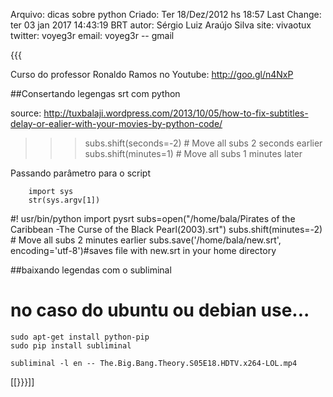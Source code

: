 Arquivo: dicas sobre python
Criado: Ter 18/Dez/2012 hs 18:57
Last Change: ter 03 jan 2017 14:43:19 BRT
autor: Sérgio Luiz Araújo Silva
site: vivaotux
twitter: voyeg3r
email: voyeg3r -- gmail

{{{

Curso do professor Ronaldo Ramos no Youtube: http://goo.gl/n4NxP

##Consertando legengas srt com python

source: http://tuxbalaji.wordpress.com/2013/10/05/how-to-fix-subtitles-delay-or-ealier-with-your-movies-by-python-code/

>>> subs.shift(seconds=-2) # Move all subs 2 seconds earlier
>>> subs.shift(minutes=1)  # Move all subs 1 minutes later

Passando parâmetro para o script

		import sys
		str(sys.argv[1])

#! usr/bin/python
import pysrt
subs=open("/home/bala/Pirates of the Caribbean -The Curse of the Black Pearl(2003).srt")
subs.shift(minutes=-2) # Move all subs 2 minutes earlier
subs.save('/home/bala/new.srt', encoding='utf-8')#saves file with new.srt in your home directory

##baixando legendas com o subliminal

# no caso do ubuntu ou debian use...

    sudo apt-get install python-pip
    sudo pip install subliminal

    subliminal -l en -- The.Big.Bang.Theory.S05E18.HDTV.x264-LOL.mp4



[[}}}]]
